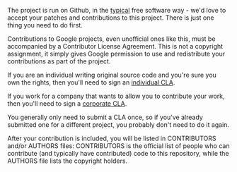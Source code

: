 The project is run on Github, in the [typical](http://producingoss.com) free software way - we'd love to accept your patches and contributions to this project. There is just one thing you need to do first.

Contributions to Google projects, even unofficial ones like this, must be accompanied by a Contributor License Agreement. This is not a copyright assignment, it simply gives Google permission to use and redistribute your contributions as part of the project.

If you are an individual writing original source code and you're sure you own the rights, then you'll need to sign an
[individual CLA](https://developers.google.com/open-source/cla/individual).

If you work for a company that wants to allow you to contribute your work, then you'll need to sign a [corporate CLA](https://developers.google.com/open-source/cla/corporate).

You generally only need to submit a CLA once, so if you've already submitted one for a different project, you probably don't need to do it again.

After your contribution is included, you will be listed in CONTRIBUTORS and/or AUTHORS files: CONTRIBUTORS is the official list of people who can contribute (and typically have contributed) code to this repository, while the AUTHORS file lists the copyright holders.
